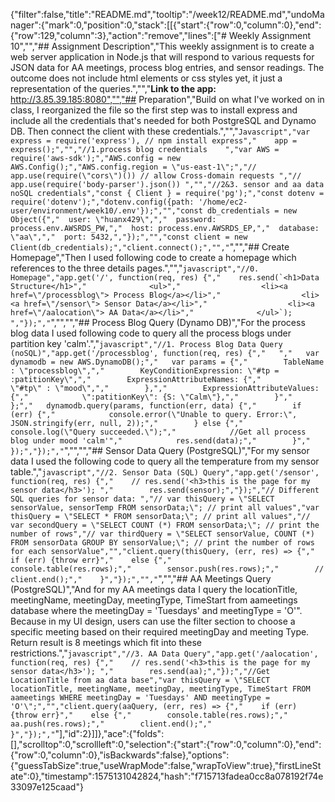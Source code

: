 {"filter":false,"title":"README.md","tooltip":"/week12/README.md","undoManager":{"mark":0,"position":0,"stack":[[{"start":{"row":0,"column":0},"end":{"row":129,"column":3},"action":"remove","lines":["# Weekly Assignment 10","","## Assignment Description","This weekly assignment is to create a web server application in Node.js that will respond to various requests for JSON data for AA meetings, process blog entries, and sensor readings. The outcome does not include html elements or css styles yet, it just a representation of the queries.","","**Link to the app:** http://3.85.39.185:8080","","## Preparation","Build on what I've worked on in class, I reorganized the file so the first step was to install express and include all the credentials that's needed for both PostgreSQL and Dynamo DB.  Then connect the client with these credentials.","","```Javascript","var express = require('express'), // npm install express","    app = express();","","//1.process blog credentials    ","var AWS = require('aws-sdk');","AWS.config = new AWS.Config();","AWS.config.region = \"us-east-1\";","// app.use(require(\"cors\")()) // allow Cross-domain requests ","// app.use(require('body-parser').json()) ","","//2&3. sensor and aa data noSQL credentials","const { Client } = require('pg');","const dotenv = require('dotenv');","dotenv.config({path: '/home/ec2-user/environment/week10/.env'});","","const db_credentials = new Object({","  user: \"huanx429\",","  password: process.env.AWSRDS_PW,","  host: process.env.AWSRDS_EP,","  database: \"aa\",","  port: 5432,","});","","const client = new Client(db_credentials);","client.connect();","","```","","## Create Homepage","Then I used following code to create a homepage which references to the three details pages.","","```javascript","//0. Homepage","app.get('/', function(req, res) {","    res.send(`<h1>Data Structure</h1>","              <ul>","                  <li><a href=\"/processblog\"> Process Blog</a></li>","                  <li><a href=\"/sensor\"> Sensor Data</a></li>","                  <li><a href=\"/aalocation\"> AA Data</a></li>","              </ul>`);    ","});","```","","","## Process Blog Query (Dynamo DB)","For the process blog data I used following code to query all the process blogs under partition key  'calm'.","```javascript","//1. Process Blog Data Query (noSQL)","app.get('/processblog', function(req, res) {","   ","   var dynamodb = new AWS.DynamoDB();","   var params = {","        TableName : \"processblog\",","        KeyConditionExpression: \"#tp = :patitionKey\",","        ExpressionAttributeNames: {","            \"#tp\" : \"mood\",","        },","        ExpressionAttributeValues: {","            \":patitionKey\": {S: \"Calm\"},","        }","    };","   dynamodb.query(params, function(err, data) {","        if (err) {","            console.error(\"Unable to query. Error:\", JSON.stringify(err, null, 2));","        } else {","            console.log(\"Query succeeded.\");","            //Get all process blog under mood 'calm'","            res.send(data);","        }","    });","});","```","","","## Sensor Data Query (PostgreSQL)","For my sensor data I used the following code to query all the temperature from my sensor table.","```javascript","//2. Sensor Data (SQL) Query","app.get('/sensor', function(req, res) {","    // res.send('<h3>this is the page for my sensor data</h3>'); ","        res.send(sensor);","});","// Different SQL queries for sensor data: ","// var thisQuery = \"SELECT sensorValue, sensorTemp FROM sensorData;\"; // print all values","var thisQuery = \"SELECT * FROM sensorData;\"; // print all values","// var secondQuery = \"SELECT COUNT (*) FROM sensorData;\"; // print the number of rows","// var thirdQuery = \"SELECT sensorValue, COUNT (*) FROM sensorData GROUP BY sensorValue;\"; // print the number of rows for each sensorValue","","client.query(thisQuery, (err, res) => {","    if (err) {throw err}","    else {","        console.table(res.rows);","        sensor.push(res.rows);","        // client.end();","    }","});","","```","","## AA Meetings Query (PostgreSQL)","And for my AA meetings data I query the locationTitle, meetingName, meetingDay, meetingType, TimeStart from aameetings database where the meetingDay = 'Tuesdays' and meetingType = 'O'\". Because in my UI design, users can use the filter section to choose a specific meeting based on their required meetingDay and meeting Type. Return result is 8 meetings which fit into these restrictions.","```javascript","//3. AA Data Query","app.get('/aalocation', function(req, res) {","    // res.send('<h3>this is the page for my sensor data</h3>'); ","        res.send(aa);","});","//Get LocationTitle from aa data base","var thisQuery = \"SELECT locationTitle, meetingName, meetingDay, meetingType, TimeStart FROM aameetings WHERE meetingDay = 'Tuesdays' AND meetingType = 'O'\";","","client.query(aaQuery, (err, res) => {","    if (err) {throw err}","    else {","        console.table(res.rows);","        aa.push(res.rows);","        client.end();","    }","});","```"],"id":2}]]},"ace":{"folds":[],"scrolltop":0,"scrollleft":0,"selection":{"start":{"row":0,"column":0},"end":{"row":0,"column":0},"isBackwards":false},"options":{"guessTabSize":true,"useWrapMode":false,"wrapToView":true},"firstLineState":0},"timestamp":1575131042824,"hash":"f715713fadea0cc8a078192f74e33097e125caad"}